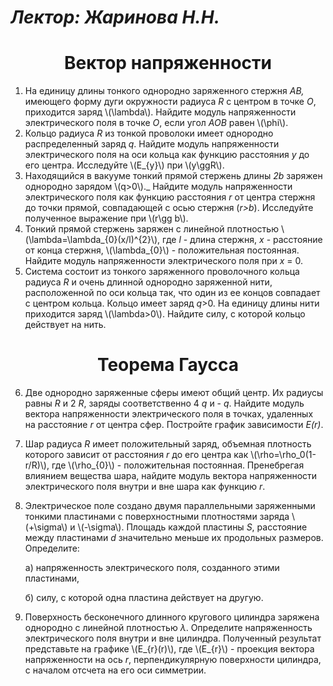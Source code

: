 # _Лектор: Жаринова Н.Н._


# <center>Вектор напряженности</center>

1.  На единицу длины тонкого однородно заряженного стержня _АВ,_ имеющего форму дуги окружности радиуса _R_ с центром в точке _О_, приходится заряд \\(\lambda\\). Найдите модуль напряженности электрического поля в точке _О_, если угол _АОВ_ равен \\(\phi\\).
2.  Кольцо радиуса _R_ из тонкой проволоки имеет однородно распределенный заряд _q_. Найдите модуль напряженности электрического поля на оси кольца как функцию расстояния _y_ до его центра. Исследуйте \\(E_{y}\\) при \\(y\ggR\\).
3.  Находящийся в вакууме тонкий прямой стержень длины _2b_ заряжен однородно зарядом \\(q>0\\)._ Найдите модуль напряженности электрического поля как функцию расстояния _r_ от центра стержня до точки прямой, совпадающей с осью стержня (_r>b_). Исследуйте полученное выражение при \\(r\gg b\\).
4.  Тонкий прямой стержень заряжен с линейной плотностью \\(\lambda=\lambda_{0}(x/l)^{2}\\), где _l_ - длина стержня, _x_ - расстояние от конца стержня, \\(\lambda_{0}\\) -  положительная постоянная. Найдите модуль напряженности электрического поля при _x_ = 0.
5.  Система состоит из тонкого заряженного проволочного кольца радиуса _R_ и очень длинной однородно заряженной нити, расположенной по оси кольца так, что один из ее концов совпадает с центром кольца. Кольцо имеет заряд _q_>0. На единицу длины нити приходится заряд \\(\lambda>0\\). Найдите силу, с которой кольцо действует на нить.

# <center>Теорема Гаусса</center>

6.  Две однородно заряженные сферы имеют общий центр. Их радиусы равны _R_ и 2 _R_, заряды соответственно 4 _q_ и - _q_. Найдите модуль вектора напряженности электрического поля в точках, удаленных на расстояние _r_ от центра сфер. Постройте график зависимости _E(r)_.
7.  Шар радиуса _R_ имеет положительный заряд, объемная плотность которого зависит от расстояния _r_ до его центра как \\(\rho=\rho_0(1-r/R)\\), где \\(\rho_{0}\\) - положительная постоянная. Пренебрегая влиянием вещества шара, найдите модуль вектора напряженности электрического поля внутри и вне шара как функцию _r_.
8.  Электрическое поле создано двумя параллельными заряженными тонкими пластинами с поверхностными плотностями заряда \\(+\sigma\\) и \\(-\sigma\\). Площадь каждой пластины _S_, расстояние между пластинами _d_ значительно меньше их продольных размеров. Определите:

     а) напряженность электрического поля, созданного этими пластинами,

      б) силу, с которой одна пластина действует на другую.

9.  Поверхность бесконечного длинного кругового цилиндра заряжена однородно с линейной плотностью _λ_. Определите напряженность электрического поля внутри и вне цилиндра. Полученный результат представьте на графике \\(E_{r}(r)\\), где \\(E_{r}\\) - проекция вектора напряженности на ось _r_, перпендикулярную поверхности цилиндра, с началом отсчета на его оси симметрии.

